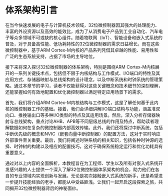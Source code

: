 # 体系架构引言

在当今快速发展的电子与计算机技术领域，32位微控制器因其强大的处理能力、丰富的外设资源以及高效的能效比，成为了从消费电子产品到工业自动化、汽车电子等众多领域不可或缺的核心组件。随着物联网（IoT）、智能设备和嵌入式系统的普及，对于具备高性能、低功耗特性的32位微控制器的需求日益增长。而在这些微控制器中，基于ARM Cortex-M内核的产品系列凭借其卓越的性能、易用性和广泛的生态系统支持，占据了市场的主导地位。

接下来将深入探讨32位微控制器的体系架构，特别是围绕ARM Cortex-M内核展开的一系列关键技术点，包括但不限于内核结构与工作模式、I/O端口的特性及其应用方式、存储器映射与总线架构的设计理念，以及中断系统和时钟系统的管理策略。通过本章节的学习，读者不仅能获得对这些关键概念和技术细节的深刻理解，还能掌握如何有效地配置和优化微控制器以满足特定应用场景下的需求。

首先，我们将介绍ARM Cortex-M内核结构与工作模式，这是了解任何基于此内核的微控制器工作的基础。接着，我们会详细讲解I/O端口结构与功能，涵盖准双向口、推挽输出口等多种I/O类型的特点及其适用场景。然后，深入分析存储器映射与总线架构，重点讨论AHB、APB等不同层级总线的作用及特点，帮助读者理解数据如何在复杂的微控制器内部高效传输。此外，我们还将探讨中断系统，包括中断优先级的概念和NVIC（嵌套向量中断控制器）的配置方法，这对于实时响应外部事件至关重要。最后，我们将阐述时钟系统的相关知识，包括各种时钟源的选择、时钟树的构建以及相应的配置技巧，这对于确保系统稳定运行和优化功耗具有重要意义。

通过对以上内容的全面解析，本教程旨在为工程师、学生以及所有对嵌入式系统开发感兴趣的人士提供一个深入了解32位微控制器体系架构的机会，助力他们在各自的专业领域内实现创新与发展。无论是初次接触嵌入式系统的新手，还是希望进一步提升技能经验的老手，都能从中受益匪浅。让我们一起开启这段探索之旅，共同揭开32位微控制器背后的神秘面纱。